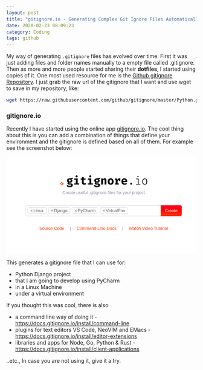 ```yaml
---
layout: post
title: "gitignore.io - Generating Complex Git Ignore Files Automatically"
date: 2020-02-23 08:09:23
category: Coding
tags: github
---
```

My way of generating `.gitignore` files has evolved over time. First it was just adding files and folder names manually to a empty file called .gitignore. Then as more and more people started sharing their **dotfiles**, I started using copies of it. One most used resource for me is the [Github gitignore Repository](https://github.com/github/gitignore). I just grab the raw url of the gitignore that I want and use wget to save in my repository, like:

```bash
wget https://raw.githubusercontent.com/github/gitignore/master/Python.gitignore -O .gitignore
```

### gitignore.io



Recently I have started using the online app [gitignore.io](https://gitignore.io). The cool thing about this is you can add a combination of things that define your environment and the gitignore is defined based on all of them. For example see the screenshot below:

![gitignore_io](/img/wp-content/uploads/2020/02/gitignore_io.png)

This generates a gitignore file that I can use for:

* Python Django project
* that I am going to develop using PyCharm
* in a Linux Machine
* under a virtual environment



If you thought this was cool, there is also

* a command line way of doing it - https://docs.gitignore.io/install/command-line
* plugins for text editors VS Code, NeoVIM and EMacs - https://docs.gitignore.io/install/editor-extensions
* libraries and apps for Node, Go, Python & Rust - https://docs.gitignore.io/install/client-applications



..etc., In case you are not using it, give it a try.
